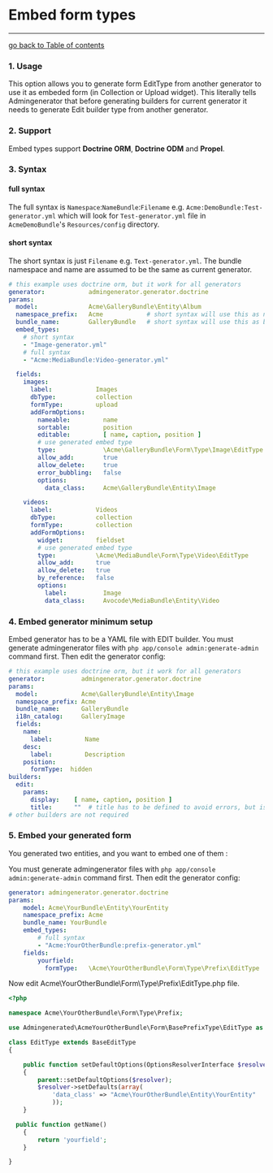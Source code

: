 # Embed form types
---------------------------------------

[go back to Table of contents][back-to-index]

[back-to-index]: https://github.com/symfony2admingenerator/AdmingeneratorGeneratorBundle/blob/master/Resources/doc/documentation.md#4-generator

### 1. Usage

This option allows you to generate form EditType from another generator to use it 
as embeded form (in Collection or Upload widget). This literally tells Admingenerator 
that before generating builders for current generator it needs to generate Edit builder
type from another generator.

### 2. Support

Embed types support **Doctrine ORM**, **Doctrine ODM** and **Propel**.

### 3. Syntax

#### full syntax

The full syntax is `Namespace`:`NameBundle`:`Filename` e.g. `Acme:DemoBundle:Test-generator.yml`
which will look for `Test-generator.yml` file in `AcmeDemoBundle`'s `Resources/config` directory.

#### short syntax

The short syntax is just `Filename` e.g. `Text-generator.yml`. The bundle namespace and name 
are assumed to be the same as current generator. 

```yaml
# this example uses doctrine orm, but it work for all generators
generator:            admingenerator.generator.doctrine
params:
  model:              Acme\GalleryBundle\Entity\Album
  namespace_prefix:   Acme            # short syntax will use this as namespace
  bundle_name:        GalleryBundle   # short syntax will use this as bundle name
  embed_types:
    # short syntax
    - "Image-generator.yml"
    # full syntax
    - "Acme:MediaBundle:Video-generator.yml"

  fields:
    images:
      label:            Images
      dbType:           collection
      formType:         upload
      addFormOptions:
        nameable:         name
        sortable:         position
        editable:         [ name, caption, position ]
        # use generated embed type
        type:             \Acme\GalleryBundle\Form\Type\Image\EditType
        allow_add:        true
        allow_delete:     true
        error_bubbling:   false
        options:
          data_class:     Acme\GalleryBundle\Entity\Image

    videos:
      label:            Videos
      dbType:           collection
      formType:         collection
      addFormOptions:
        widget:         fieldset
        # use generated embed type
        type:           \Acme\MediaBundle\Form\Type\Video\EditType
        allow_add:      true
        allow_delete:   true
        by_reference:   false
        options:
          label:          Image
          data_class:     Avocode\MediaBundle\Entity\Video
```

### 4. Embed generator minimum setup

Embed generator has to be a YAML file with EDIT builder. You must generate admingenerator 
files with `php app/console admin:generate-admin` command first. Then edit the generator 
config:

```yaml
# this example uses doctrine orm, but it work for all generators
generator:          admingenerator.generator.doctrine
params:
  model:            Acme\GalleryBundle\Entity\Image
  namespace_prefix: Acme
  bundle_name:      GalleryBundle
  i18n_catalog:     GalleryImage
  fields:
    name:
      label:         Name
    desc:
      label:         Description
    position:
      formType:  hidden
builders:
  edit:
    params:
      display:    [ name, caption, position ]
      title:      ""  # title has to be defined to avoid errors, but is not used
# other builders are not required
```

### 5. Embed your generated form 

You generated two entities, and you want to embed one of them :

You must generate admingenerator files with `php app/console admin:generate-admin` command first. Then edit the generator 
config:
```yaml
generator: admingenerator.generator.doctrine
params:
    model: Acme\YourBundle\Entity\YourEntity
    namespace_prefix: Acme
    bundle_name: YourBundle
    embed_types: 
        # full syntax 
        - "Acme:YourOtherBundle:prefix-generator.yml"
    fields: 
        yourfield:  
          formType:   \Acme\YourOtherBundle\Form\Type\Prefix\EditType 
```

Now edit  Acme\YourOtherBundle\Form\Type\Prefix\EditType.php file.

```php
<?php

namespace Acme\YourOtherBundle\Form\Type\Prefix;

use Admingenerated\AcmeYourOtherBundle\Form\BasePrefixType\EditType as BaseEditType;

class EditType extends BaseEditType
{

    public function setDefaultOptions(OptionsResolverInterface $resolver)
    {
        parent::setDefaultOptions($resolver); 
        $resolver->setDefaults(array(
            'data_class' => "Acme\YourOtherBundle\Entity\YourEntity" 
            ));
    }

  public function getName()
    {
        return 'yourfield';
    }

}
```


